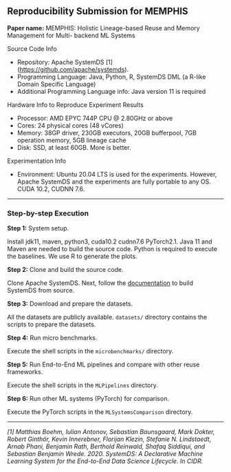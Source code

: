 
## Reproducibility Submission for MEMPHIS

**Paper name:** MEMPHIS: Holistic Lineage-based Reuse and 
Memory Management for Multi- backend ML Systems

Source Code Info
 - Repository: Apache SystemDS [1] (https://github.com/apache/systemds).
 - Programming Language: Java, Python, R, SystemDS DML (a R-like Domain Specific Language)
 - Additional Programming Language info: Java version 11 is required

Hardware Info to Reproduce Experiment Results

 - Processor: AMD EPYC 744P CPU @ 2.80GHz or above
 - Cores: 24 physical cores (48 vCores)
 - Memory: 38GP driver, 230GB executors, 20GB bufferpool, 7GB operation memory, 5GB lineage cache
 - Disk: SSD, at least 60GB. More is better.

Experimentation Info

 - Environment: Ubuntu 20.04 LTS is used for the experiments. However, Apache SystemDS and the experiments are fully portable to any OS. CUDA 10.2, CUDNN 7.6.
-----------------------------------

### Step-by-step Execution

**Step 1:** System setup.

Install jdk11, maven, python3, cuda10.2 cudnn7.6 PyTorch2.1. Java 11 and Maven are needed to build the source code. Python is required to execute the baselines. We use R to generate the plots.

**Step 2:** Clone and build the source code.

Clone Apache SystemDS. Next, follow the [documentation](https://systemds.apache.org/docs/3.0.0/site/install) to build SystemDS from source.

**Step 3:** Download and prepare the datasets.

All the datasets are publicly available. `datasets/` directory contains the scripts to prepare the datasets.

**Step 4:** Run micro benchmarks.

Execute the shell scripts in the `microbenchmarks/` directory.

**Step 5:** Run End-to-End ML pipelines and compare with other reuse frameworks.

Execute the shell scripts in the `MLPipelines` directory.

**Step 6:** Run other ML systems (PyTorch) for comparison.

Execute the PyTorch scripts in the `MLSystemsComparison` directory.

--------------------------------------


*[1] Matthias Boehm, Iulian Antonov, Sebastian Baunsgaard, Mark Dokter, Robert Ginthör, Kevin Innerebner, Florijan Klezin, Stefanie N. Lindstaedt, Arnab Phani, Benjamin Rath, Berthold Reinwald, Shafaq Siddiqui, and Sebastian Benjamin
Wrede. 2020. SystemDS: A Declarative Machine Learning System for the End-to-End Data Science Lifecycle. In CIDR.*

